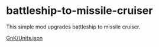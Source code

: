 # battleship-to-missile-cruiser

This simple mod upgrades battleship to missile cruiser.<br>

[GnK/Units.json](https://github.com/yairm210/Unciv/blob/master/android/assets/jsons/Civ%20V%20-%20Gods%20%26%20Kings/Units.json)
